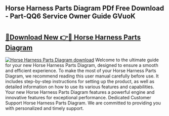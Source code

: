 ## Horse Harness Parts Diagram PDf Free Download - Part-QQ6 Service Owner Guide GVuoK

# <h2><a href="http://dfl12k.blite.top/?on=Horse+Harness+Parts+Diagram">🔗Download New 👉🔴 Horse Harness Parts Diagram</a></h2>

[![Horse Harness Parts Diagram download](https://i.imgur.com/lujVjoI.png)](http://dfl12k.blite.top/?on=Horse+Harness+Parts+Diagram)
Welcome to the ultimate guide for your new Horse Harness Parts Diagram, designed to ensure a smooth and efficient experience. To make the most of your Horse Harness Parts Diagram, we recommend reading this user manual carefully before use. It includes step-by-step instructions for setting up the product, as well as detailed information on how to use its various features and capabilities. Your new Horse Harness Parts Diagram features a powerful engine and innovative features for exceptional performance. Dedicated Customer Support Horse Harness Parts Diagram. We are committed to providing you with personalized and timely support.
